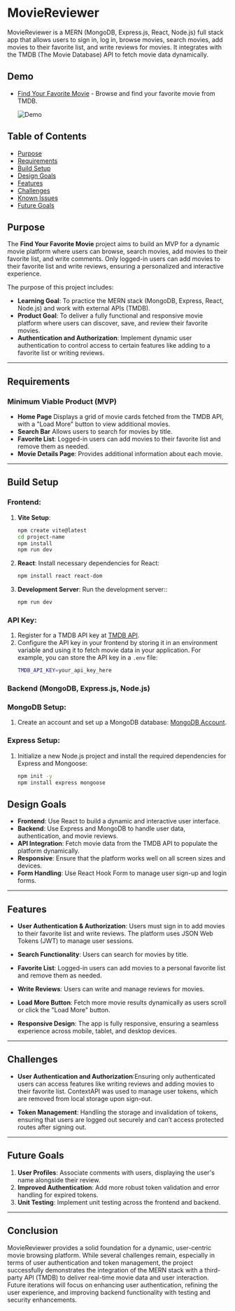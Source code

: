 # MovieReviewer

MovieReviewer is a MERN (MongoDB, Express.js, React, Node.js) full stack app that allows users to sign in, log in, browse movies, search movies, add movies to their favorite list, and write reviews for movies. It integrates with the TMDB (The Movie Database) API to fetch movie data dynamically.

## Demo

- [Find Your Favorite Movie](https:?/) - Browse and find your favorite movie from TMDB.

  ![Demo](./Client/src/assets/Gif/demo.gif)

## Table of Contents

- [Purpose](#purpose)
- [Requirements](#requirements)
- [Build Setup](#build-setup)
- [Design Goals](#design-goals)
- [Features](#features)
- [Challenges](#challenges)
- [Known Issues](#known-issues)
- [Future Goals](#future-goals)

## Purpose

The **Find Your Favorite Movie** project aims to build an MVP for a dynamic movie platform where users can browse, search movies, add movies to their favorite list, and write comments. Only logged-in users can add movies to their favorite list and write reviews, ensuring a personalized and interactive experience.

The purpose of this project includes:

- **Learning Goal**: To practice the MERN stack (MongoDB, Express, React, Node.js) and work with external APIs (TMDB).
- **Product Goal**: To deliver a fully functional and responsive movie platform where users can discover, save, and review their favorite movies.
- **Authentication and Authorization**: Implement dynamic user authentication to control access to certain features like adding to a favorite list or writing reviews.

---

## Requirements

### Minimum Viable Product (MVP)

- **Home Page** Displays a grid of movie cards fetched from the TMDB API, with a "Load More" button to view additional movies.
- **Search Bar** Allows users to search for movies by title.
- **Favorite List**: Logged-in users can add movies to their favorite list and remove them as needed.
- **Movie Details Page**: Provides additional information about each movie.

---

## Build Setup

### Frontend:

1. **Vite Setup**:
   ```bash
   npm create vite@latest
   cd project-name
   npm install
   npm run dev
   ```
2. **React**: Install necessary dependencies for React:
   ```bash
   npm install react react-dom
   ```
3. **Development Server**: Run the development server::
   ```bash
   npm run dev
   ```

### API Key:

1. Register for a TMDB API key at [TMDB API](https://www.themoviedb.org/documentation/api).
2. Configure the API key in your frontend by storing it in an environment variable and using it to fetch movie data in your application.
   For example, you can store the API key in a `.env` file:
   ```bash
   TMDB_API_KEY=your_api_key_here
   ```

### Backend (MongoDB, Express.js, Node.js)

### MongoDB Setup:

1. Create an account and set up a MongoDB database:
   [MongoDB Account](https://account.mongodb.com/account/login).

### Express Setup:

1. Initialize a new Node.js project and install the required dependencies for Express and Mongoose:
   ```bash
   npm init -y
   npm install express mongoose
   ```

## Design Goals

- **Frontend**: Use React to build a dynamic and interactive user interface.
- **Backend**: Use Express and MongoDB to handle user data, authentication, and movie reviews.
- **API Integration**: Fetch movie data from the TMDB API to populate the platform dynamically.
- **Responsive**: Ensure that the platform works well on all screen sizes and devices.
- **Form Handling**: Use React Hook Form to manage user sign-up and login forms.

---

## Features

- **User Authentication & Authorization**: Users must sign in to add movies to their favorite list and write reviews. The platform uses JSON Web Tokens (JWT) to manage user sessions.

- **Search Functionality**: Users can search for movies by title.

- **Favorite List**: Logged-in users can add movies to a personal favorite list and remove them as needed.

- **Write Reviews**: Users can write and manage reviews for movies.

- **Load More Button**: Fetch more movie results dynamically as users scroll or click the "Load More" button.

- **Responsive Design**: The app is fully responsive, ensuring a seamless experience across mobile, tablet, and desktop devices.

---

## Challenges

- **User Authentication and Authorization**:Ensuring only authenticated users can access features like writing reviews and adding movies to their favorite list. ContextAPI was used to manage user tokens, which are removed from local storage upon sign-out.

- **Token Management**: Handling the storage and invalidation of tokens, ensuring that users are logged out securely and can’t access protected routes after signing out.

---

## Future Goals

1. **User Profiles**: Associate comments with users, displaying the user's name alongside their review.
2. **Improved Authentication**: Add more robust token validation and error handling for expired tokens.
3. **Unit Testing**: Implement unit testing across the frontend and backend.

---

## Conclusion

MovieReviewer provides a solid foundation for a dynamic, user-centric movie browsing platform. While several challenges remain, especially in terms of user authentication and token management, the project successfully demonstrates the integration of the MERN stack with a third-party API (TMDB) to deliver real-time movie data and user interaction. Future iterations will focus on enhancing user authentication, refining the user experience, and improving backend functionality with testing and security enhancements.

